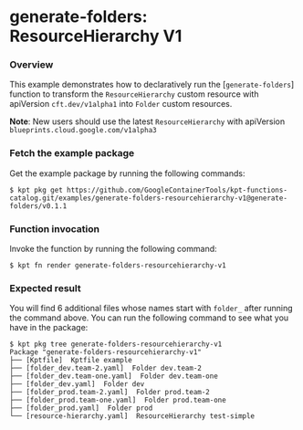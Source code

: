 # generate-folders: ResourceHierarchy V1

### Overview

This example demonstrates how to declaratively run the [`generate-folders`]
function to transform the `ResourceHierarchy` custom resource with
apiVersion `cft.dev/v1alpha1` into `Folder` custom resources.

**Note**: New users should use the latest `ResourceHierarchy` with
apiVersion `blueprints.cloud.google.com/v1alpha3`

### Fetch the example package

Get the example package by running the following commands:

```shell
$ kpt pkg get https://github.com/GoogleContainerTools/kpt-functions-catalog.git/examples/generate-folders-resourcehierarchy-v1@generate-folders/v0.1.1
```

### Function invocation

Invoke the function by running the following command:

```shell
$ kpt fn render generate-folders-resourcehierarchy-v1
```

### Expected result

You will find 6 additional files whose names start with `folder_` after running
the command above. You can run the following command to see what you have in the
package:

```shell
$ kpt pkg tree generate-folders-resourcehierarchy-v1
Package "generate-folders-resourcehierarchy-v1"
├── [Kptfile]  Kptfile example
├── [folder_dev.team-2.yaml]  Folder dev.team-2
├── [folder_dev.team-one.yaml]  Folder dev.team-one
├── [folder_dev.yaml]  Folder dev
├── [folder_prod.team-2.yaml]  Folder prod.team-2
├── [folder_prod.team-one.yaml]  Folder prod.team-one
├── [folder_prod.yaml]  Folder prod
└── [resource-hierarchy.yaml]  ResourceHierarchy test-simple
```
